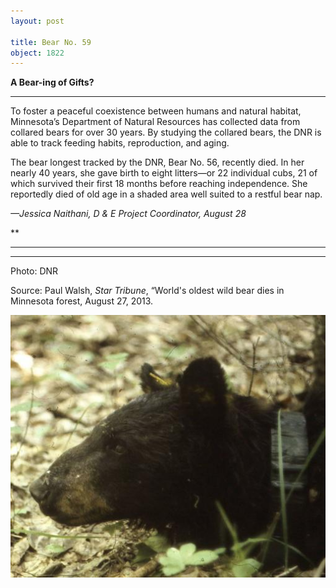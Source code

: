 ```yaml
---
layout: post

title: Bear No. 59
object: 1822
---
```

**A Bear-ing of Gifts?**

****

To foster a peaceful coexistence between humans and natural habitat, Minnesota’s Department of Natural Resources has collected data from collared bears for over 30 years. By studying the collared bears, the DNR is able to track feeding habits, reproduction, and aging.

The bear longest tracked by the DNR, Bear No. 56, recently died. In her nearly 40 years, she gave birth to eight litters—or 22 individual cubs, 21 of which survived their first 18 months before reaching independence. She reportedly died of old age in a shaded area well suited to a restful bear nap.

*—Jessica Naithani, D & E Project Coordinator, August 28*

**

****

****

Photo: DNR

Source: Paul Walsh, *Star Tribune*, “World's oldest wild bear dies in Minnesota forest, August 27, 2013. 



![](../images/13.08.28_Naithani_bearEDIT-1.jpg)
